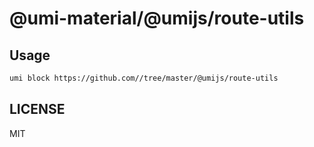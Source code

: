 # @umi-material/@umijs/route-utils



## Usage

```sh
umi block https://github.com//tree/master/@umijs/route-utils
```

## LICENSE

MIT
